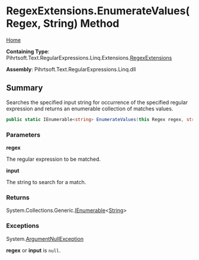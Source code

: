 # RegexExtensions\.EnumerateValues\(Regex, String\) Method

[Home](../../../../../../../README.md)

**Containing Type**: Pihrtsoft\.Text\.RegularExpressions\.Linq\.Extensions\.[RegexExtensions](../README.md)

**Assembly**: Pihrtsoft\.Text\.RegularExpressions\.Linq\.dll

## Summary

Searches the specified input string for occurrence of the specified regular expression and returns an enumerable collection of matches values\.

```csharp
public static IEnumerable<string> EnumerateValues(this Regex regex, string input)
```

### Parameters

**regex**

The regular expression to be matched\.

**input**

The string to search for a match\.

### Returns

System\.Collections\.Generic\.[IEnumerable](https://docs.microsoft.com/en-us/dotnet/api/system.collections.generic.ienumerable-1)\<[String](https://docs.microsoft.com/en-us/dotnet/api/system.string)>

### Exceptions

System\.[ArgumentNullException](https://docs.microsoft.com/en-us/dotnet/api/system.argumentnullexception)

**regex** or **input** is `null`\.

